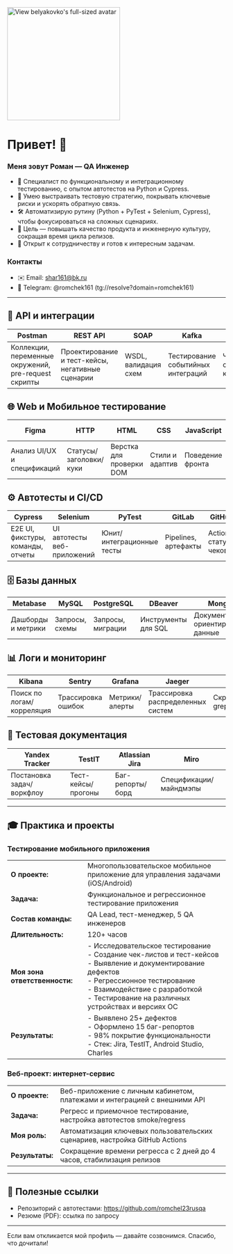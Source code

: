 <img style="height:auto;" alt="View belyakovko's full-sized avatar" src="" width="260" height="260" class="avatar avatar-user width-full border color-bg-default">

# Привет! 👋
### Меня зовут Роман — QA Инженер

- 🚀 Специалист по функциональному и интеграционному тестированию, с опытом автотестов на Python и Cypress.
- 🧭 Умею выстраивать тестовую стратегию, покрывать ключевые риски и ускорять обратную связь.
- 🛠 Автоматизирую рутину (Python + PyTest + Selenium, Cypress), чтобы фокусироваться на сложных сценариях.
- 🎯 Цель — повышать качество продукта и инженерную культуру, сокращая время цикла релизов.
- 🤝 Открыт к сотрудничеству и готов к интересным задачам.

### Контакты
- ✉️ Email: shar161@bk.ru
- 💬 Telegram: @romchek161 (tg://resolve?domain=romchek161)

---

## 🧪 API и интеграции
| Postman | REST API | SOAP | Kafka | Swagger | Docker |
|--|--|--|--|--|--|
| Коллекции, переменные окружений, pre-request скрипты | Проектирование и тест-кейсы, негативные сценарии | WSDL, валидация схем | Тестирование событийных интеграций | Чтение/описание контрактов | Локальные окружения для тестов |

## 🌐 Web и Мобильное тестирование
| Figma | HTTP | HTML | CSS | JavaScript | Firebase | Android Studio | Charles | Burp Suite |
|--|--|--|--|--|--|--|--|--|
| Анализ UI/UX и спецификаций | Статусы/заголовки/куки | Верстка для проверки DOM | Стили и адаптив | Поведение фронта | Аналитика/логирование | Сборки/установки | Прокси, инспекция трафика | Анализ запросов/безопасность |

## ⚙️ Автотесты и CI/CD
| Cypress | Selenium | PyTest | GitLab | GitHub | VS Code | Python |
|--|--|--|--|--|--|--|
| E2E UI, фикстуры, команды, отчеты | UI автотесты веб-приложений | Юнит/интеграционные тесты | Pipelines, артефакты | Actions, статусы чеков | Расширения, дебаг | Скрипты и утилиты для QA |

## 🗄️ Базы данных
| Metabase | MySQL | PostgreSQL | DBeaver | MongoDB |
|--|--|--|--|--|
| Дашборды и метрики | Запросы, схемы | Запросы, миграции | Инструменты для SQL | Документо-ориентированные данные |

## 📊 Логи и мониторинг
| Kibana | Sentry | Grafana | Jaeger | Bash |
|--|--|--|--|--|
| Поиск по логам/корреляция | Трассировка ошибок | Метрики/алерты | Трассировка распределенных систем | Скрипты, grep/awk/sed |

## 📝 Тестовая документация
| Yandex Tracker | TestIT | Atlassian Jira | Miro |
|--|--|--|--|
| Постановка задач/воркфлоу | Тест-кейсы/прогоны | Баг-репорты/борд | Спецификации/майндмэпы |

---

## 🎓 Практика и проекты

### Тестирование мобильного приложения
| | |
|--|--|
| **О проекте:** | Многопользовательское мобильное приложение для управления задачами (iOS/Android) |
| **Задача:** | Функциональное и регрессионное тестирование приложения |
| **Состав команды:** | QA Lead, тест-менеджер, 5 QA инженеров |
| **Длительность:** | 120+ часов |
| **Моя зона ответственности:** | - Исследовательское тестирование<br>- Создание чек-листов и тест-кейсов<br>- Выявление и документирование дефектов<br>- Регрессионное тестирование<br>- Взаимодействие с разработкой<br>- Тестирование на различных устройствах и версиях ОС |
| **Результаты:** | - Выявлено 25+ дефектов<br>- Оформлено 15 баг-репортов<br>- 98% покрытие функциональности<br>- Стек: Jira, TestIT, Android Studio, Charles |

### Веб-проект: интернет-сервис
| | |
|--|--|
| **О проекте:** | Веб-приложение с личным кабинетом, платежами и интеграцией с внешними API |
| **Задача:** | Регресс и приемочное тестирование, настройка автотестов smoke/regress |
| **Моя роль:** | Автоматизация ключевых пользовательских сценариев, настройка GitHub Actions |
| **Результаты:** | Сокращение времени регресса с 2 дней до 4 часов, стабилизация релизов |

---

## 📂 Полезные ссылки
- Репозиторий с автотестами: https://github.com/romchel23rusqa
- Резюме (PDF): ссылка по запросу

---

Если вам откликается мой профиль — давайте созвонимся. Спасибо, что дочитали!

